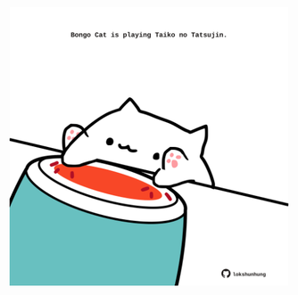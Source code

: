 <!-- built at 30/12/2021, 16:04:04 UTC -->
<p align="center">
  <img width="500" height="500" src="./ReadmeImage.svg">
</p>
